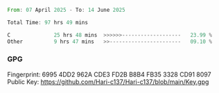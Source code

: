 <!--START_SECTION:waka-->

```rust
From: 07 April 2025 - To: 14 June 2025

Total Time: 97 hrs 49 mins

C              25 hrs 48 mins  >>>>>>-------------------   23.99 %
Other          9 hrs 47 mins   >>-----------------------   09.10 %
```

<!--END_SECTION:waka-->

### GPG <br />
Fingerprint:     6995 4DD2 962A CDE3 FD2B B8B4 FB35 3328 CD91 8097 <br />
Public Key:      https://github.com/Hari-c137/Hari-c137/blob/main/Key.gpg
